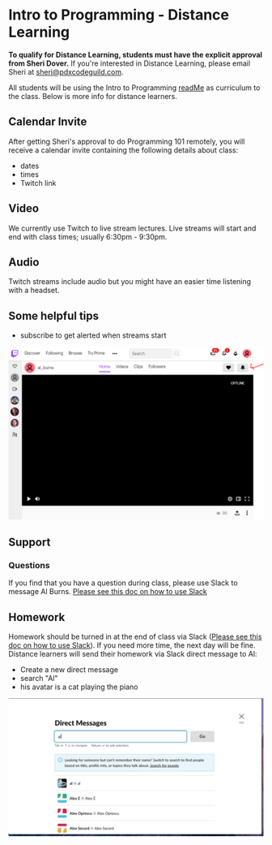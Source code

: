 # Intro to Programming - Distance Learning

**To qualify for Distance Learning, students must have the explicit approval from Sheri Dover.** If you're interested in Distance Learning, please email Sheri at [sheri@pdxcodeguild.com](sheri@pdxcodeguild.com).

All students will be using the Intro to Programming [readMe](https://github.com/PdxCodeGuild/IntroToProgramming/blob/master/readme.md) as curriculum to the class. Below is more info for distance learners.

## Calendar Invite

After getting Sheri's approval to do Programming 101 remotely, you will receive a calendar invite containing the following details about class:

  - dates
  - times
  - Twitch link

## Video

We currently use Twitch to live stream lectures. Live streams will start and end with class times; usually 6:30pm - 9:30pm.

## Audio

Twitch streams include audio but you might have an easier time listening with a headset.

## Some helpful tips
- subscribe to get alerted when streams start

![alt text](/resources/twitch_notifications.PNG)

## Support

### Questions

If you find that you have a question during class, please use Slack to message Al Burns. [Please see this doc on how to use Slack](https://github.com/PdxCodeGuild/IntroToProgramming/blob/master/slack.md)

## Homework

Homework should be turned in at the end of class via Slack ([Please see this doc on how to use Slack](https://github.com/PdxCodeGuild/IntroToProgramming/blob/master/slack.md)). If you need more time, the next day will be fine. Distance learners will send their homework via Slack direct message to Al:

- Create a new direct message
- search "Al"
- his avatar is a cat playing the piano

![alt text](/resources/slack-al.png)
